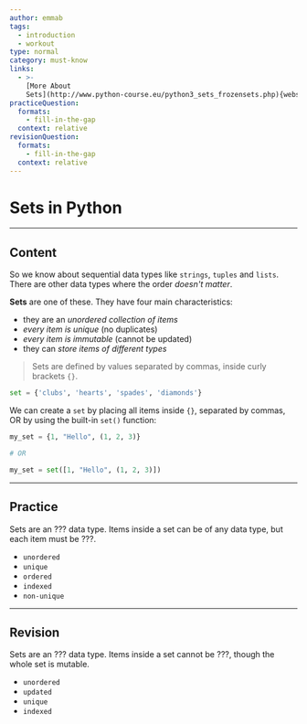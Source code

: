 ```yaml
---
author: emmab
tags:
  - introduction
  - workout
type: normal
category: must-know
links:
  - >-
    [More About
    Sets](http://www.python-course.eu/python3_sets_frozensets.php){website}
practiceQuestion:
  formats:
    - fill-in-the-gap
  context: relative
revisionQuestion:
  formats:
    - fill-in-the-gap
  context: relative
---
```


# Sets in Python


---

## Content

So we know about sequential data types like `strings`, `tuples` and `lists`. There are other data types where the order *doesn't matter*.

**Sets** are one of these. They have four main characteristics:

- they are an *unordered collection of items*
- *every item is unique* (no duplicates)
- *every item is immutable* (cannot be updated)
- they can *store items of different types*

> Sets are defined by values separated by commas, inside curly brackets `{}`.

```python
set = {'clubs', 'hearts', 'spades', 'diamonds'}
```

We can create a `set` by placing all items inside `{}`, separated by commas, OR by using the built-in `set()` function:

```python
my_set = {1, "Hello", (1, 2, 3)}

# OR

my_set = set([1, "Hello", (1, 2, 3)])
```


---

## Practice

Sets are an ??? data type. Items inside a set can be of any data type, but each item must be ???.

- `unordered`
- `unique`
- `ordered`
- `indexed`
- `non-unique`


---

## Revision

Sets are an ??? data type. Items inside a set cannot be ???, though the whole set is mutable.

- `unordered`
- `updated`
- `unique`
- `indexed`
